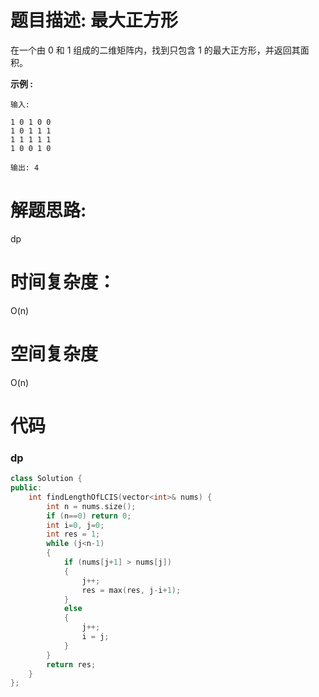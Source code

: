 # 题目描述:  最大正方形

在一个由 0 和 1 组成的二维矩阵内，找到只包含 1 的最大正方形，并返回其面积。

**示例 :**
```
输入: 

1 0 1 0 0
1 0 1 1 1
1 1 1 1 1
1 0 0 1 0

输出: 4
```

# 解题思路:
  dp

# 时间复杂度：
  O(n)
# 空间复杂度
O(n)
  
# 代码

### dp
```c++
class Solution {
public:
    int findLengthOfLCIS(vector<int>& nums) {
        int n = nums.size();
        if (n==0) return 0;
        int i=0, j=0;
        int res = 1;
        while (j<n-1)
        {
            if (nums[j+1] > nums[j])
            {
                j++;
                res = max(res, j-i+1);
            }
            else
            {
                j++;
                i = j;
            }
        }
        return res;
    }
};
```
